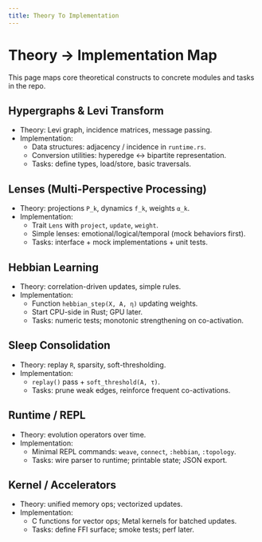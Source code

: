 ```yaml
---
title: Theory To Implementation
---
```


# Theory → Implementation Map

This page maps core theoretical constructs to concrete modules and tasks in the repo.

## Hypergraphs & Levi Transform
- Theory: Levi graph, incidence matrices, message passing.
- Implementation:
  - Data structures: adjacency / incidence in `runtime.rs`.
  - Conversion utilities: hyperedge ↔ bipartite representation.
  - Tasks: define types, load/store, basic traversals.

## Lenses (Multi-Perspective Processing)
- Theory: projections `P_k`, dynamics `f_k`, weights `α_k`.
- Implementation:
  - Trait `Lens` with `project`, `update`, `weight`.
  - Simple lenses: emotional/logical/temporal (mock behaviors first).
  - Tasks: interface + mock implementations + unit tests.

## Hebbian Learning
- Theory: correlation-driven updates, simple rules.
- Implementation:
  - Function `hebbian_step(X, A, η)` updating weights.
  - Start CPU-side in Rust; GPU later.
  - Tasks: numeric tests; monotonic strengthening on co-activation.

## Sleep Consolidation
- Theory: replay `R`, sparsity, soft-thresholding.
- Implementation:
  - `replay()` pass + `soft_threshold(A, τ)`.
  - Tasks: prune weak edges, reinforce frequent co-activations.

## Runtime / REPL
- Theory: evolution operators over time.
- Implementation:
  - Minimal REPL commands: `weave`, `connect`, `:hebbian`, `:topology`.
  - Tasks: wire parser to runtime; printable state; JSON export.

## Kernel / Accelerators
- Theory: unified memory ops; vectorized updates.
- Implementation:
  - C functions for vector ops; Metal kernels for batched updates.
  - Tasks: define FFI surface; smoke tests; perf later.

